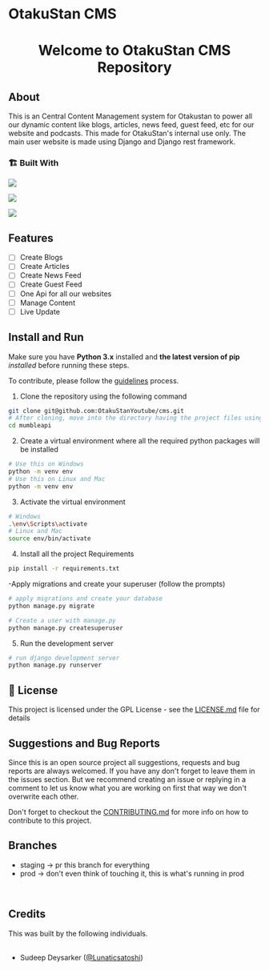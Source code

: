 # OtakuStan CMS

<div align="center">
    <h1>Welcome to OtakuStan CMS Repository</h1>
</div>

## About
This is an Central Content Management system for Otakustan to power all our dynamic content like blogs, articles, news feed, guest feed, etc for our website and podcasts. This made for OtakuStan's internal use only. The main user website is made using Django and Django rest framework.

### 🏗️ Built With

<div>

[<img src="https://img.shields.io/badge/-Python-306998?style=for-the-badge&labelColor=black&logo=python&logoColor=4b8bbe" >](https://www.python.org/)

[<img src="https://img.shields.io/badge/-Django-092e20?style=for-the-badge&labelColor=black&logo=Django&logoColor=092e20" >](https://www.djangoproject.com/)

[<img src="https://img.shields.io/badge/SQLite-07405E?style=for-the-badge&labelColor=black&logo=sqlite&logoColor=white" >](https://www.sqlite.org/index.html)


</div>

## Features

* [ ] Create Blogs
* [ ] Create Articles
* [ ] Create News Feed
* [ ] Create Guest Feed
* [ ] One Api for all our websites
* [ ] Manage Content
* [ ] Live Update

## Install and Run

Make sure you have **Python 3.x** installed and **the latest version of pip** *installed* before running these steps.

To contribute, please follow the [guidelines](https://github.com/divanov11/mumbleapi/blob/master/Contributing.md) process.

1. Clone the repository using the following command

```bash
git clone git@github.com:OtakuStanYoutube/cms.git
# After cloning, move into the directory having the project files using the change directory command
cd mumbleapi
```
2. Create a virtual environment where all the required python packages will be installed

```bash
# Use this on Windows
python -m venv env
# Use this on Linux and Mac
python -m venv env
```
3. Activate the virtual environment

```bash
# Windows
.\env\Scripts\activate
# Linux and Mac
source env/bin/activate
```

4. Install all the project Requirements
```bash
pip install -r requirements.txt
```
-Apply migrations and create your superuser (follow the prompts)

```bash
# apply migrations and create your database
python manage.py migrate

# Create a user with manage.py
python manage.py createsuperuser
```


5. Run the development server

```bash
# run django development server
python manage.py runserver
```

## 🔐 License

This project is licensed under the GPL License - see the [LICENSE.md](LICENSE.md) file for details

## Suggestions and Bug Reports
Since this is an open source project all suggestions, requests and bug reports are always welcomed. If you have any don't forget to leave them in the issues section. But we recommend creating an issue or replying in a comment to let us know what you are working on first that way we don't overwrite each other.

Don't forget to checkout the [CONTRIBUTING.md](CONTRIBUTING.md) for more info on how to contribute to this project.

## Branches

- staging -> pr this branch for everything
- prod -> don't even think of touching it, this is what's running in prod

<br>
<h2 id="credits">Credits</h2>
This was built by the following individuals.<br><br>
<ul>
    <li>Sudeep Deysarker (<a target="_blank" href="https://github.com/Lunaticsatoshi">@Lunaticsatoshi</a>)</li>
</ul>
